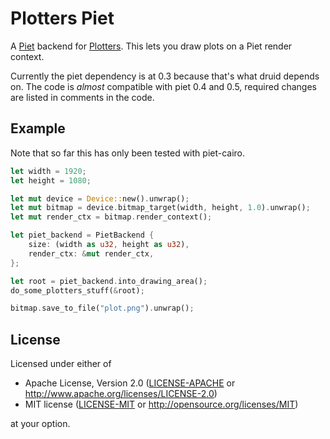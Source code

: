 # Plotters Piet

A [Piet](https://crates.io/crates/piet) backend for [Plotters](https://crates.io/crates/plotters). This lets you draw plots on a Piet render context.

Currently the piet dependency is at 0.3 because that's what druid depends on. The code is *almost* compatible with
piet 0.4 and 0.5, required changes are listed in comments in the code.

## Example

Note that so far this has only been tested with piet-cairo.

```rust
let width = 1920;
let height = 1080;

let mut device = Device::new().unwrap();
let mut bitmap = device.bitmap_target(width, height, 1.0).unwrap();
let mut render_ctx = bitmap.render_context();

let piet_backend = PietBackend {
    size: (width as u32, height as u32),
    render_ctx: &mut render_ctx,
};

let root = piet_backend.into_drawing_area();
do_some_plotters_stuff(&root);

bitmap.save_to_file("plot.png").unwrap();
```

## License

Licensed under either of

 * Apache License, Version 2.0 ([LICENSE-APACHE](LICENSE-APACHE) or http://www.apache.org/licenses/LICENSE-2.0)
 * MIT license ([LICENSE-MIT](LICENSE-MIT) or http://opensource.org/licenses/MIT)

at your option.
